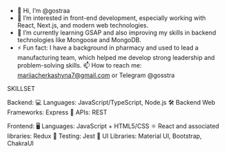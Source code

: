 - 👋 Hi, I’m @gostraa
- 👀 I’m interested in front-end development, especially working with React, Next.js, and modern web technologies.
- 🌱 I’m currently learning GSAP and also improving my skills in backend technologies like Mongoose and MongoDB.
- ⚡  Fun fact: I have a background in pharmacy and used to lead a manufacturing team, which helped me develop strong leadership and problem-solving skills.
📫 How to reach me: mariiacherkashyna7@gmail.com or Telegram @gosstra

SKILLSET

Backend:
💻 Languages: JavaScript/TypeScript, Node.js
🛠 Backend Web Frameworks: Express
🔗 APIs: REST

Frontend:
🖥 Languages: JavaScript + HTML5/CSS
⚛️ React and associated libraries: Redux
🧪 Testing: Jest
🎨 UI Libraries: Material UI, Bootstrap, ChakraUI
